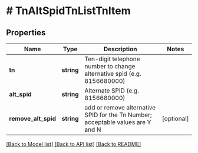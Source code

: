 # # TnAltSpidTnListTnItem

## Properties

Name | Type | Description | Notes
------------ | ------------- | ------------- | -------------
**tn** | **string** | Ten-digit telephone number to change alternative spid (e.g. 8156680000) |
**alt_spid** | **string** | Alternate SPID (e.g. 8156680000) |
**remove_alt_spid** | **string** | add or remove alternative SPID for the Tn Number; acceptable values are Y and N | [optional]

[[Back to Model list]](../../README.md#models) [[Back to API list]](../../README.md#endpoints) [[Back to README]](../../README.md)
